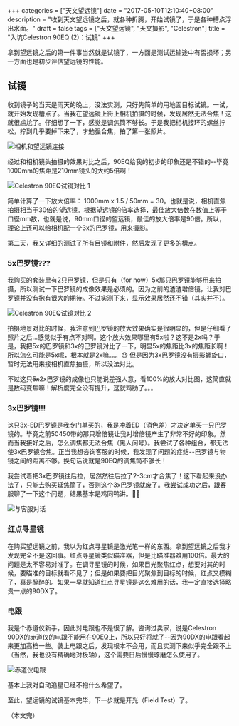 +++
categories = ["天文望远镜"]
date = "2017-05-10T12:10:40+08:00"
description = "收到天文望远镜之后，就各种折腾，开始试镜了，于是各种槽点浮出水面。"
draft = false
tags = ["天文望远镜", "天文摄影", "Celestron"]
title = "入坑Celestron 90EQ (2)：试镜"
+++

拿到望远镜之后的第一件事当然就是试镜了，一方面是测试运输途中有否损坏；另一方面也是初步评估望远镜的性能。

<!--more-->

## 试镜

收到镜子的当天是雨天的晚上，没法实测，只好先简单的用地面目标试镜。一试，就开始发现槽点了。当我在望远镜上街上相机拍摄的时候，发现居然无法合焦！这就很尴尬了。仔细想了一下，感觉是调焦筒不够长。于是我把相机接环的螺丝拧松，拧到几乎要掉下来了，才勉强合焦，拍了第一张照片。

![相机和望远镜连接](/images/camera_and_telescope_screw.jpg)

经过和相机镜头拍摄的效果对比之后，90EQ给我的初步的印象还是不错的--毕竟1000mm的焦距是210mm镜头的大约5倍啊！

![Celestron 90EQ试镜对比 1](/images/90eq_vs_camera_lens_01.jpg)

简单计算了一下放大倍率： 1000mm x 1.5 / 50mm = 30。也就是说，相机直焦拍摄相当于30倍的望远镜。根据望远镜的倍率选择，最佳放大倍数在数值上等于口径mm数，也就是说，90mm口径的望远镜，最佳的放大倍率是90倍。所以，理论上还可以给相机配一个3x的巴罗镜，用来摄影。

第二天，我又详细的测试了所有目镜和附件，然后发现了更多的槽点。

### 5x巴罗镜???

我购买的套装里有2只巴罗镜，但是只有（for now）5x那只巴罗镜能够用来拍摄，所以测试一下巴罗镜的成像效果是必须的。因为之前的渣渣增倍镜，让我对巴罗镜并没有抱有很大的期待。不过实测下来，显示效果居然还不错（其实并不）。

![Celestron 90EQ试镜对比 2](/images/90eq_vs_camera_lens_02.jpg)

拍摄地景对比的时候，我注意到巴罗镜的放大效果确实是很明显的，但是仔细看了照片之后...感觉似乎有点不对啊。这个放大效果哪里有5x啦？这不是2x吗？于是，我把5x的巴罗镜和3x的巴罗镜对比了一下，明显5x的焦距比3x的焦距长啊！所以怎么可能是5x呢，根本就是2x嘛。。。😓 但是因为3x巴罗镜没有摄影螺旋口，暂时无法用来接相机直焦拍摄，所以没法对比。

不过这只<del>5x</del>2x巴罗镜的成像也只能说差强人意，看100%的放大对比图，这简直就是数码变焦嘛！解析度完全没有提升，这就鸡肋了。。。

### 3x巴罗镜!!!

这只3x-ED巴罗镜是我专门单买的，我是冲着ED（消色差）才决定单买一只巴罗镜的。毕竟之前50450带的那只增倍镜让我对增倍镜产生了非常不好的印象。然而当我接好之后，怎么调焦都无法合焦（黑人问号）。我尝试了各种组合，都无法使3x巴罗镜合焦。正当我想咨询客服的时候，我发现了问题的症结--巴罗镜与物镜之间的距离不够。换句话说就是90EQ的调焦筒不够长！

我尝试着把3x巴罗镜往后拉，居然然往后拉了2-3cm才合焦了！这下看起来没办法了，只能去购买延焦筒了，否则这个3x巴罗镜就废了。我尝试成功之后，跟客服聊了一下这个问题，结果基本是鸡同鸭讲。🤦‍♂️

![与客服对话](/images/contact_support_dialog.png)

### 红点寻星镜

在购买望远镜之前，我以为红点寻星镜是激光笔一样的东西。拿到望远镜之后我才发现完全不是这回事。红点寻星镜类似瞄准器，但是比瞄准器难用100倍。最大的问题是太不容易对准了。在调寻星镜的时候，如果目光聚焦红点，想要对其的时候，要瞄准的目标就看不见了；但是如果要把目光聚焦到目标的时候，红点又模糊了，真是醉醉的。如果一早就知道红点寻星镜是这么难用的话，我一定直接选择略贵一点的90DX了。

### 电跟

我是个赤道仪新手，因此对电跟也不是很了解。咨询过卖家，说是Celestron 90DX的赤道仪的电跟不能用在90EQ上，所以只好将就了--因为90DX的电跟看起来更加高档一些。装上电跟之后，发现根本不会用，而且实测下来似乎完全跟不上（当然，我也没有精确地对极轴），这个需要日后慢慢琢磨怎么使用了。

![赤道仪电跟](/images/equatorial_mount_moter.jpg)

基本上我对自动追星已经不抱什么希望了。

至此，望远镜的试镜基本完毕，下一步就是开光（Field Test）了。

（本文完）